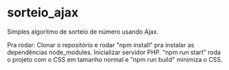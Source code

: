 # sorteio_ajax
Simples algoritmo de sorteio de número usando Ajax.

Pra rodar: Clonar o repositório e rodar "npm install" pra instalar as dependências node_modules.
Inicializar servidor PHP.
"npm run start" roda o projeto com o CSS em tamanho normal e "npm run build" minimiza o CSS.
